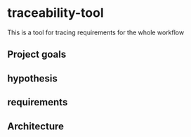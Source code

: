 # traceability-tool
This is a tool for tracing requirements for the whole workflow

## Project goals

## hypothesis

## requirements

## Architecture
